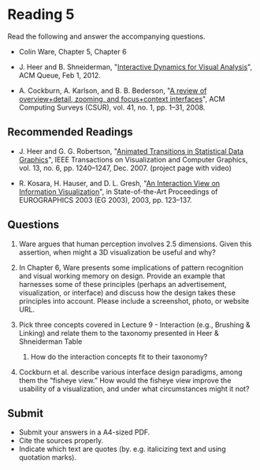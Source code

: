 # Reading 5

Read the following and answer the accompanying questions.

* Colin Ware, Chapter 5, Chapter 6

* J. Heer and B. Shneiderman, "[Interactive Dynamics for Visual Analysis][1]",
  ACM Queue, Feb 1, 2012.

* A. Cockburn, A. Karlson, and B. B. Bederson, "[A review of
  overview+detail, zooming, and focus+context interfaces][2]", ACM Computing
  Surveys (CSUR), vol. 41, no. 1, pp. 1–31, 2008.

[1]: cdn://excerpts/w5/p30-heer.pdf
[2]: cdn://excerpts/w5/Cockburn_overview_detail.pdf

## Recommended Readings

* J. Heer and G. G. Robertson, "[Animated Transitions in Statistical Data
  Graphics][3]", IEEE Transactions on Visualization and Computer Graphics, vol.
  13, no. 6, pp. 1240–1247, Dec. 2007. (project page with video)

* R. Kosara, H. Hauser, and D. L. Gresh, "[An Interaction View on Information
  Visualization][4]", in State-of-the-Art Proceedings of EUROGRAPHICS 2003 (EG
  2003), 2003, pp. 123–137.

[3]: cdn://excerpts/w5/Heer_Animated_Transitions.pdf
[4]: cdn://excerpts/w5/Kosara_Interaction_View.pdf

## Questions

1. Ware argues that human perception involves 2.5 dimensions. Given this assertion, when might a 3D visualization be useful and why?

2. In Chapter 6, Ware presents some implications of pattern recognition and visual working memory on design. Provide an example that harnesses some of these principles (perhaps an advertisement, visualization, or interface) and discuss how the design takes these principles into account. Please include a screenshot, photo, or website URL.

3. Pick three concepts covered in Lecture 9 - Interaction (e.g., Brushing & Linking) and relate them to the taxonomy presented in Heer & Shneiderman Table

    1. How do the interaction concepts fit to their taxonomy?

4. Cockburn et al. describe various interface design paradigms, among them the “fisheye view.” How would the fisheye view improve the usability of a visualization, and under what circumstances might it not?

## Submit
* Submit your answers in a A4-sized PDF. 
* Cite the sources properly. 
* Indicate which text are quotes (by. e.g. italicizing text and using quotation marks).
